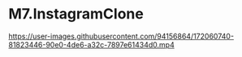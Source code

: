 # M7.InstagramClone

https://user-images.githubusercontent.com/94156864/172060740-81823446-90e0-4de6-a32c-7897e61434d0.mp4

